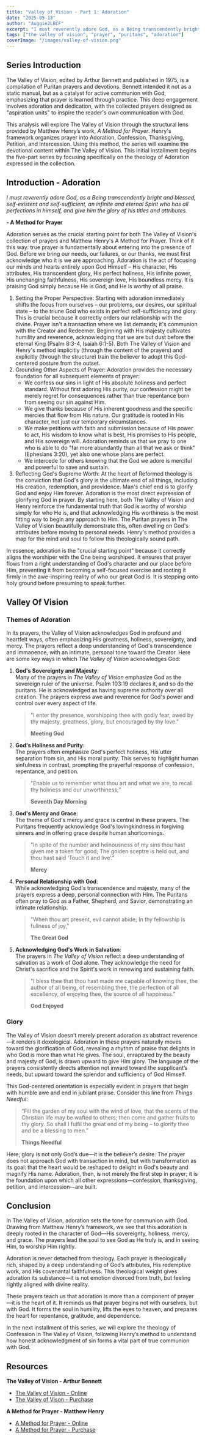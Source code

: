 ```yaml
---
title: "Valley of Vision - Part 1: Adoration"
date: "2025-05-13"
author: "Auggie2LBCF"
excerpt: "I must reverently adore God, as a Being transcendently bright and blessed, self-existent and self-sufficient, an infinite and eternal Spirit who has all perfections in himself, and give him the glory of his titles and attributes."
tags: ["the valley of vision", "prayer", "puritans", "adoration"]
coverImage: "/images/valley-of-vision.png"
---
```


## Series Introduction

The Valley of Vision, edited by Arthur Bennett and published in 1975, is a compilation of Puritan prayers and devotions.
Bennett intended it not as a static manual, but as a catalyst for active communion with God,
emphasizing that prayer is learned through practice. This deep engagement involves adoration and dedication,
with the collected prayers designed as "aspiration units" to inspire the reader's own communication with God.

This analysis will explore The Valley of Vision through the structural lens provided by Matthew Henry’s work,
*A Method for Prayer*. Henry's framework organizes prayer into Adoration, Confession, Thanksgiving, Petition, and Intercession.
Using this method, the series will examine the devotional content within The Valley of Vision.
This initial installment begins the five-part series by focusing specifically on the theology of Adoration expressed in the collection.

## Introduction - Adoration

*I must reverently adore God, as a Being transcendently bright and blessed, self-existent and self-sufficient, an infinite and eternal Spirit who has all perfections in himself, and give him the glory of his titles and attributes.*

**- A Method for Prayer**

Adoration serves as the crucial starting point for both The Valley of Vision's collection of prayers and Matthew Henry's A Method for Prayer.
Think of it this way: true prayer is fundamentally about entering into the presence of God. Before we bring our needs, our failures, or our thanks, we must first acknowledge who it is we are approaching. Adoration is the act of focusing our minds and hearts entirely upon God Himself – His character, His attributes, His transcendent glory, His perfect holiness, His infinite power, His unchanging faithfulness, His sovereign love, His boundless mercy. It is praising God simply because He is God, and He is worthy of all praise.
   1. Setting the Proper Perspective: Starting with adoration immediately shifts the focus from ourselves – our problems, our desires, our spiritual state – to the triune God who exists in perfect self-sufficiency and glory. This is crucial because it correctly orders our relationship with the divine. Prayer isn't a transaction where we list demands; it's communion with the Creator and Redeemer. Beginning with His majesty cultivates humility and reverence, acknowledging that we are but dust before the eternal King (Psalm 8:3-4, Isaiah 6:1-5). Both The Valley of Vision and Henry's method implicitly (through the content of the prayers) and explicitly (through the structure) train the believer to adopt this God-centered posture from the outset.
   2. Grounding Other Aspects of Prayer: Adoration provides the necessary foundation for all subsequent elements of prayer:
      * We confess our sins in light of His absolute holiness and perfect standard. Without first adoring His purity, our confession might be merely regret for consequences rather than true repentance born from seeing our sin against Him.
      * We give thanks because of His inherent goodness and the specific mercies that flow from His nature. Our gratitude is rooted in His character, not just our temporary circumstances.
      * We make petitions with faith and submission because of His power to act, His wisdom to know what is best, His promises to His people, and His sovereign will. Adoration reminds us that we pray to one who is able to do "far more abundantly than all that we ask or think" (Ephesians 3:20), yet also one whose plans are perfect.
      * We intercede for others knowing that the God we adore is merciful and powerful to save and sustain.
   3. Reflecting God's Supreme Worth: At the heart of Reformed theology is the conviction that God's glory is the ultimate end of all things, including His creation, redemption, and providence. Man's chief end is to glorify God and enjoy Him forever. Adoration is the most direct expression of glorifying God in prayer. By starting here, both The Valley of Vision and Henry reinforce the fundamental truth that God is worthy of worship simply for who He is, and that acknowledging His worthiness is the most fitting way to begin any approach to Him. The Puritan prayers in The Valley of Vision beautifully demonstrate this, often dwelling on God's attributes before moving to personal needs. Henry's method provides a map for the mind and soul to follow this theologically sound path.

In essence, adoration is the "crucial starting point" because it correctly aligns the worshiper with the One being worshiped. It ensures that prayer flows from a right understanding of God's character and our place before Him, preventing it from becoming a self-focused exercise and rooting it firmly in the awe-inspiring reality of who our great God is. It is stepping onto holy ground before presuming to speak further.
## Valley Of Vision

### Themes of Adoration

In its prayers, the Valley of Vision acknowledges God in profound and heartfelt ways, often emphasizing His greatness, holiness, sovereignty, and mercy. The prayers reflect a deep understanding of God's transcendence and immanence, with an intimate, personal tone toward the Creator. Here are some key ways in which *The Valley of Vision* acknowledges God:

1. **God's Sovereignty and Majesty**:\
   Many of the prayers in *The Valley of Vision* emphasize God as the sovereign ruler of the universe. Psalm 103:19 declares it, and so do the puritans. He is acknowledged as having supreme authority over all creation. The prayers express awe and reverence for God's power and control over every aspect of life. 

   > "I enter thy presence, worshipping thee with godly fear,
   > awed by thy majesty, greatness, glory,
   > but encouraged by thy love."
   >
   > **Meeting God**

2. **God's Holiness and Purity**:\
   The prayers often emphasize God's perfect holiness, His utter separation from sin, and His moral purity. This serves to highlight human sinfulness in contrast, prompting the prayerful response of confession, repentance, and petition.

   > "Enable us to remember what thou art and what we are,
   > to recall thy holiness and our unworthiness;"
   >
   > **Seventh Day Morning**

3. **God's Mercy and Grace**:\
   The theme of God's mercy and grace is central in these prayers. The Puritans frequently acknowledge God's lovingkindness in forgiving sinners and in offering grace despite human shortcomings.

   > "In spite of the number and heinousness of my sins
   > thou hast given me a token for good;
   > The golden sceptre is held out,
   > and thou hast said ‘Touch it and live’."
   >
   > **Mercy**

4. **Personal Relationship with God**:\
   While acknowledging God's transcendence and majesty, many of the prayers express a deep, personal connection with Him. The Puritans often pray to God as a Father, Shepherd, and Savior, demonstrating an intimate relationship.

   > "When thou art present, evil cannot abide;
   > In thy fellowship is fullness of joy,"
   >
   > **The Great God**

5. **Acknowledging God's Work in Salvation**:\
   The prayers in *The Valley of Vision* reflect a deep understanding of salvation as a work of God alone. They acknowledge the need for Christ's sacrifice and the Spirit's work in renewing and sustaining faith.

   > "I bless thee that thou hast made me capable
   > of knowing thee, the author of all being,
   > of resembling thee, the perfection of all excellency,
   > of enjoying thee, the source of all happiness."
   >
   >  **God Enjoyed**

### Glory

The Valley of Vision doesn’t merely present adoration as abstract reverence—it renders it doxological. Adoration in these prayers naturally moves toward the glorification of God, revealing a rhythm of praise that delights in who God is more than what He gives. The soul, enraptured by the beauty and majesty of God, is drawn upward to give Him glory. The language of the prayers consistently directs attention not inward toward the supplicant’s needs, but upward toward the splendor and sufficiency of God Himself.

This God-centered orientation is especially evident in prayers that begin with humble awe and end in jubilant praise. Consider this line from *Things Needful*:

> “Fill the garden of my soul with the wind of love,
> that the scents of the Christian life may be wafted to others;
> then come and gather fruits to thy glory.
> So shall I fulfil the great end of my being –
> to glorify thee and be a blessing to men.”
>
> **Things Needful**

Here, glory is not only God’s due—it is the believer’s desire. The prayer does not approach God with transaction in mind, but with transformation as its goal: that the heart would be reshaped to delight in God's beauty and magnify His name. Adoration, then, is not merely the first step in prayer; it is the foundation upon which all other expressions—confession, thanksgiving, petition, and intercession—are built.

## Conclusion

In The Valley of Vision, adoration sets the tone for communion with God. Drawing from Matthew Henry’s framework, we see that this adoration is deeply rooted in the character of God—His sovereignty, holiness, mercy, and grace. The prayers lead the soul to see God as He truly is, and in seeing Him, to worship Him rightly.

Adoration is never detached from theology. Each prayer is theologically rich, shaped by a deep understanding of God’s attributes, His redemptive work, and His covenantal faithfulness. This theological weight gives adoration its substance—it is not emotion divorced from truth, but feeling rightly aligned with divine reality.

These prayers teach us that adoration is more than a component of prayer—it is the heart of it. It reminds us that prayer begins not with ourselves, but with God. It forms the soul in humility, lifts the eyes to heaven, and prepares the heart for repentance, gratitude, and dependence.

In the next installment of this series, we will explore the theology of Confession in The Valley of Vision, following Henry’s method to understand how honest acknowledgment of sin forms a vital part of true communion with God.

## Resources

**The Valley of Vision - Arthur Bennett**

- [The Valley of Vision - Online](https://gppopc.org/resources/valley-of-vision-devotionals/)
- [The Valley of Vison - Purchase](https://banneroftruth.org/us/store/devotionalsdaily-readings/the-valley-of-vision/)

**A Method for Prayer - Matthew Henry**

- [A Method for Prayer - Online](https://mrmatthewhenry.com/wp-content/uploads/2015/05/a-method-for-prayer-1710-edition.pdf)
- [A Method for Prayer - Purchase](https://www.wtsbooks.com/products/a-method-for-prayer-matthew-henry-9781857920680)

